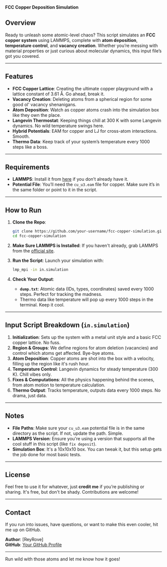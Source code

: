 **FCC Copper Deposition Simulation**

## Overview

Ready to unleash some atomic-level chaos? This script simulates an **FCC copper system** using LAMMPS, complete with **atom deposition**, **temperature control**, and **vacancy creation**. Whether you’re messing with material properties or just curious about molecular dynamics, this input file’s got you covered.

---

## Features

- **FCC Copper Lattice**: Creating the ultimate copper playground with a lattice constant of 3.61 Å. Go ahead, break it.
- **Vacancy Creation**: Deleting atoms from a spherical region for some good ol' vacancy shenanigans.
- **Atom Deposition**: Watch as copper atoms crash into the simulation box like they own the place.
- **Langevin Thermostat**: Keeping things chill at 300 K with some Langevin dynamics. No wild temperature swings here.
- **Hybrid Potentials**: EAM for copper and LJ for cross-atom interactions. Smooth.
- **Thermo Data**: Keep track of your system’s temperature every 1000 steps like a boss.

---

## Requirements

- **LAMMPS**: Install it from [here](https://lammps.sandia.gov/download.html) if you don’t already have it.
- **Potential File**: You’ll need the `cu_u3.eam` file for copper. Make sure it’s in the same folder or point to it in the script.

---

## How to Run

1. **Clone the Repo**:
    ```bash
    git clone https://github.com/your-username/fcc-copper-simulation.git
    cd fcc-copper-simulation
    ```

2. **Make Sure LAMMPS is Installed**:
    If you haven't already, grab LAMMPS from the [official site](https://lammps.sandia.gov/download.html).

3. **Run the Script**:
    Launch your simulation with:
    ```bash
    lmp_mpi -in in.simulation
    ```

4. **Check Your Output**:
    - **`dump.txt`**: Atomic data (IDs, types, coordinates) saved every 1000 steps. Perfect for tracking the madness.
    - Thermo data like temperature will pop up every 1000 steps in the terminal. Keep it cool.

---

## Input Script Breakdown (`in.simulation`)

1. **Initialization**: Sets up the system with a metal unit style and a basic FCC copper lattice. No fuss.
2. **Region & Groups**: We define regions for atom deletion (vacancies) and control which atoms get affected. Bye-bye atoms.
3. **Atom Deposition**: Copper atoms are shot into the box with a velocity, filling up the region like it's rush hour.
4. **Temperature Control**: Langevin dynamics for steady temperature (300 K). Chill vibes only.
5. **Fixes & Computations**: All the physics happening behind the scenes, from atom motion to temperature calculation.
6. **Thermo Output**: Tracks temperature, outputs data every 1000 steps. No drama, just data.

---

## Notes

- **File Paths**: Make sure your `cu_u3.eam` potential file is in the same directory as the script. If not, update the path. Simple.
- **LAMMPS Version**: Ensure you're using a version that supports all the cool stuff in this script (like `fix deposit`).
- **Simulation Box**: It's a 10x10x10 box. You can tweak it, but this setup gets the job done for most basic tests.

---

## License

Feel free to use it for whatever, just **credit me** if you’re publishing or sharing. It's free, but don't be shady. Contributions are welcome!

---

## Contact

If you run into issues, have questions, or want to make this even cooler, hit me up on GitHub.

**Author**: [ReyRove]  
**GitHub**: [Your GitHub Profile](https://github.com/reyrove)  

---

Run wild with those atoms and let me know how it goes! 

